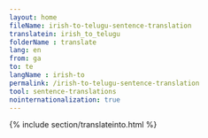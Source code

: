 ```yaml
---
layout: home
fileName: irish-to-telugu-sentence-translation
translatein: irish_to_telugu
folderName : translate
lang: en
from: ga
to: te
langName : irish-to
permalink: /irish-to-telugu-sentence-translation
tool: sentence-translations
nointernationalization: true
---
```

{% include section/translateinto.html %}
